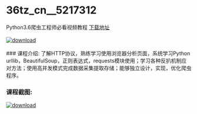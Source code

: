 # 36tz_cn__5217312
Python3.6爬虫工程师必看视频教程
[下载地址](http://www.36tz.cn/article/5217312 "下载地址")
<br/></br>[![download](http://36tz.cn/muke_img/2020_12_1-139-300x166.png "下载地址")](http://www.36tz.cn/article/5217312 "下载地址")
<br/></br>### 课程介绍:
了解HTTP协议，熟练学习使用浏览器分析页面，系统学习Python urllib，BeautifulSoup，正则表达式，requests模块使用；学习各种反扒机制应对方法；使用高并发模式完成数据采集提取存储；能够独立设计，实现，优化爬虫程序。

### 课程截图:
[![download](http://36tz.cn/muke_img/2020_12_2-133.png "下载地址")](http://www.36tz.cn/article/5217312 "下载地址")
